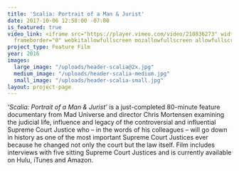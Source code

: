 ```yaml
---
title: 'Scalia: Portrait of a Man & Jurist'
date: 2017-10-06 12:58:00 -07:00
is_featured: true
video_link: <iframe src="https://player.vimeo.com/video/210836273" width="640" height="360"
  frameborder="0" webkitallowfullscreen mozallowfullscreen allowfullscreen></iframe>
project_type: Feature Film
year: 2016
images:
  large_image: "/uploads/header-scalia@2x.jpg"
  medium_image: "/uploads/header-scalia-medium.jpg"
  small_image: "/uploads/header-scalia-small.jpg"
layout: project-page
---
```


*‘Scalia: Portrait of a Man & Jurist’* is a just-completed 80-minute feature documentary from Mad Universe and director Chris Mortensen examining the judicial life, influence and legacy of the controversial and influential Supreme Court Justice who – in the words of his colleagues – will go down in history as one of the most important Supreme Court Justices ever because he changed not only the court but the law itself.  Film includes interviews with five sitting Supreme Court Justices and is currently available on Hulu, iTunes and Amazon.